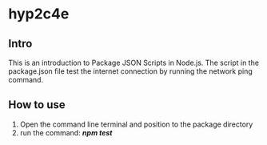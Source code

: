 # hyp2c4e
## Intro
This is an introduction to Package JSON Scripts in Node.js. The script in the package.json file test the internet connection by running the network ping command.
## How to use
1. Open the command line terminal and position to the package directory
2. run the command: ***npm test***